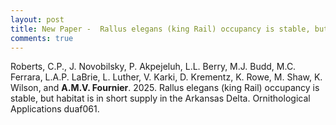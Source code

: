 ```yaml
---
layout: post
title: New Paper -  Rallus elegans (king Rail) occupancy is stable, but habitat is in short supply in the Arkansas Delta
comments: true
---
```


Roberts, C.P., J. Novobilsky, P. Akpejeluh, L.L. Berry, M.J. Budd, M.C. Ferrara, L.A.P. LaBrie, L. Luther, V. Karki, D. Krementz, K. Rowe, M. Shaw, K. Wilson, and **A.M.V. Fournier**. 2025. Rallus elegans (king Rail) occupancy is stable, but habitat is in short supply in the Arkansas Delta. Ornithological Applications duaf061.
